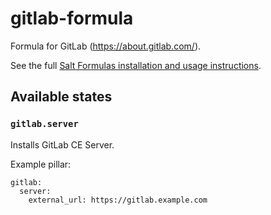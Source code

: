# gitlab-formula
Formula for GitLab (https://about.gitlab.com/).

See the full [Salt Formulas installation and usage instructions](http://docs.saltstack.com/en/latest/topics/development/conventions/formulas.html).

## Available states
### `gitlab.server`
Installs GitLab CE Server.

Example pillar:

```
gitlab:
  server:
    external_url: https://gitlab.example.com
```